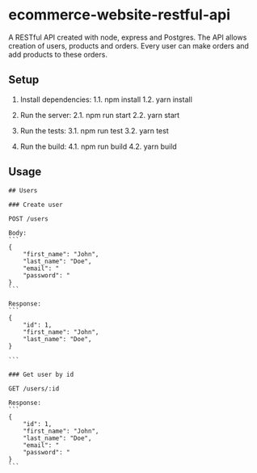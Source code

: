 # ecommerce-website-restful-api

A RESTful API created with node, express and Postgres. The API allows creation of users, products and orders. Every user can make orders and add products to these orders.

## Setup

1.  Install dependencies:
    1.1. npm install
    1.2. yarn install

2.  Run the server:
    2.1. npm run start
    2.2. yarn start

3.  Run the tests:
    3.1. npm run test
    3.2. yarn test

4.  Run the build:
    4.1. npm run build
    4.2. yarn build

## Usage

    ## Users

    ### Create user

    POST /users

    Body:
    ```
    {
        "first_name": "John",
        "last_name": "Doe",
        "email": "
        "password": "
    }
    ```

    Response:
    ```
    {
        "id": 1,
        "first_name": "John",
        "last_name": "Doe",
    }

    ```

    ### Get user by id

    GET /users/:id

    Response:
    ```
    {
        "id": 1,
        "first_name": "John",
        "last_name": "Doe",
        "email": "
        "password": "
    }
    ```
